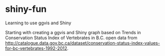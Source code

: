 # shiny-fun
Learning to use ggvis and Shiny

Starting with creating a ggvis and Shiny graph based on Trends in Conservation Status Index of Vertebrates in B.C. open data from http://catalogue.data.gov.bc.ca/dataset/conservation-status-index-values-for-bc-vertebrates-1992-2012.
